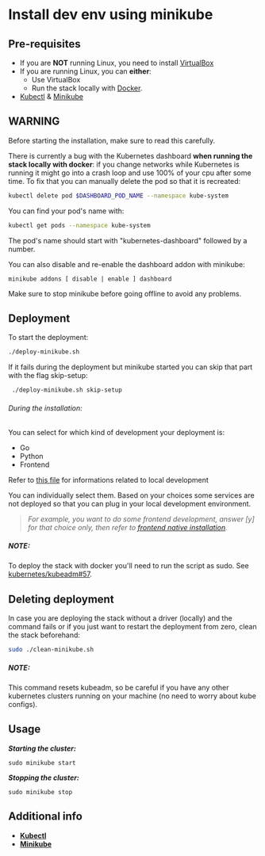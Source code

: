 # Install dev env using minikube

## Pre-requisites

* If you are **NOT** running Linux, you need to install [VirtualBox](https://www.virtualbox.org/wiki/Downloads)
* If you are running Linux, you can **either**:
	* Use VirtualBox 
	* Run the stack locally with [Docker](https://docs.docker.com/install/).
* [Kubectl](https://kubernetes.io/docs/tasks/tools/install-kubectl/) & [Minikube](https://github.com/kubernetes/minikube/releases)

## WARNING

Before starting the installation, make sure to read this carefully.

There is currently a bug with the Kubernetes dashboard **when running the stack locally with docker**: if you change networks while Kubernetes is running it might go into a crash loop and use 100% of your cpu after some time. To fix that you can manually delete the pod so that it is recreated:

```sh
kubectl delete pod $DASHBOARD_POD_NAME --namespace kube-system

```

You can find your pod's name with:

```sh
kubectl get pods --namespace kube-system
```
The pod's name should start with "kubernetes-dashboard" followed by a number.

You can also disable and re-enable the dashboard addon with minikube:

```
minikube addons [ disable | enable ] dashboard
```

Make sure to stop minikube before going offline to avoid any problems.

## Deployment

To start the deployment:

```sh
./deploy-minikube.sh
```

If it fails during the deployment but minikube started you can skip that part with the flag skip-setup:

```sh
 ./deploy-minikube.sh skip-setup
```

###### During the installation:

You can select for which kind of development your deployment is:

* Go
* Python
* Frontend

Refer to [this file](../../doc/install/minikube-local-development.md) for informations related to local development

 You can individually select them. Based on your choices some services are not deployed so that you can plug in your local development environment.

>_For example, you want to do some frontend development, answer [y] for that choice only, then refer to [frontend native installation](./FIXME)._


##### NOTE:

To deploy the stack with docker you'll need to run the script as sudo. See [kubernetes/kubeadm#57](https://github.com/kubernetes/kubeadm/issues/57).


## Deleting deployment 

In case you are deploying the stack without a driver (locally) and the command fails or if you just want to restart the deployment from zero, clean the stack beforehand:

```sh
sudo ./clean-minikube.sh
```

##### NOTE:

This command resets kubeadm, so be careful if you have any other kubernetes clusters running on your machine (no need to worry about kube configs).

## Usage

_**Starting the cluster:**_

```sudo minikube start```

_**Stopping the cluster:**_

```sudo minikube stop```

## Additional info

* [**Kubectl**](https://kubernetes.io/docs/reference/kubectl/overview/)
* [**Minikube**](https://github.com/kubernetes/minikube)
